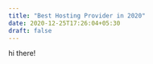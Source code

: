 ```yaml
---
title: "Best Hosting Provider in 2020"
date: 2020-12-25T17:26:04+05:30
draft: false
---
```


hi there!
